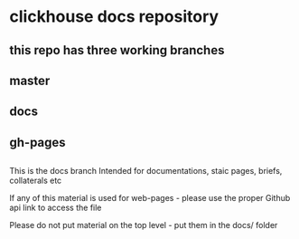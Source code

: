 # clickhouse docs repository
##  this repo has three working branches
##        master
##         docs
##         gh-pages
##
 This is the docs branch
 Intended for documentations, staic pages, briefs, collaterals etc

If any of this material is used for web-pages - please use the proper Github api link to access the file


Please do not put material on the top level - put them in the docs/ folder
